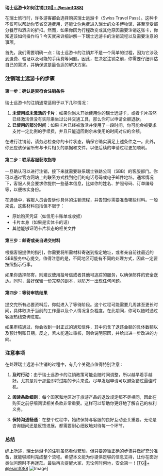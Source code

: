 **瑞士远游卡如何注销[[TG💪+ @esim1088](https://t.me/s/esim1088)]**

在瑞士旅行时，许多游客都会选择购买瑞士远游卡（Swiss Travel Pass）。这种卡不仅可以帮助你节省交通费用，还能让你免费进入瑞士的众多博物馆，甚至享受部分餐厅和酒店的折扣。然而，如果你因为行程改变或其他原因需要注销这张卡，你知道该如何操作吗？今天就来详细讲解一下瑞士远游卡的注销流程以及需要注意的事项。

首先，我们需要明确一点：瑞士远游卡的注销并不是一个简单的过程，因为它涉及到退费、验证以及可能的手续费等问题。因此，在决定注销之前，你需要仔细评估自己的需求，并确保这是最合适的解决方案。

### 注销瑞士远游卡的步骤

#### 第一步：确认是否符合注销条件
瑞士远游卡的注销通常适用于以下几种情况：
1. **未使用或未激活的卡片**：如果你尚未开始使用你的瑞士远游卡，或者卡片虽然已经激活但没有实际乘坐过公共交通工具，那么你可以申请全额退款。
2. **已使用的部分时间**：如果卡片已经被激活并使用了一段时间，你可能会被要求支付一定比例的手续费，并且只能退回剩余未使用的时间对应的金额。

在进行注销前，请务必检查你的卡片状态，确保它确实满足上述条件之一。此外，你还应该保留所有与卡片相关的票据和文件，以便后续的申请过程更加顺利。

#### 第二步：联系客服获取指导
一旦确认可以进行注销，接下来就需要联系瑞士铁路公司（SBB）的客服部门。你可以通过官方网站上的联系方式找到他们的电话号码或电子邮件地址。通常情况下，客服人员会要求你提供一些基本信息，比如你的姓名、护照号码、订单编号等，以便核实身份。

在通话中，客服人员会告诉你具体的注销流程，并告知你需要准备哪些材料。一般来说，这些材料包括但不限于：
- 原始购买凭证（如信用卡账单或收据）
- 卡片本身（如果是实体卡的话）
- 其他能够证明卡片状态的相关文件

#### 第三步：邮寄或亲自递交材料
根据客服提供的指引，你需要将所需材料寄送到指定地址，或者亲自前往最近的SBB服务中心提交。值得注意的是，不同地区可能有不同的处理方式，因此一定要按照指示行事。

如果你选择邮寄，则建议使用挂号信或者其他可追踪的服务，以确保邮件的安全送达。同时，最好保留一份完整的副本，以防万一出现任何问题。

#### 第四步：等待审核结果
提交完所有必要资料后，你就进入了等待阶段。这个过程可能需要几周甚至更长时间，具体取决于当前的工作量以及个人情况复杂程度。在此期间，你可以随时通过客服热线查询进度。

如果审核通过，你会收到一封正式的通知信件，其中包含了退还金额的具体数额以及预计到账日期。反之，若未能通过审核，则会说明原因，并给出进一步改进的方向。

### 注意事项

在处理瑞士远游卡注销的过程中，有几个关键点值得特别注意：

1. **及时行动**：由于瑞士远游卡的注销政策可能会随时间调整，所以越早着手越好。尤其是对于那些即将过期的卡片来说，尽早发起申请可以避免错过最佳时机。

2. **阅读条款细则**：每个国家和地区对于旅游产品的退改规定都不尽相同，因此在购买之前仔细阅读相关条款非常重要。这样可以帮助你更好地了解自己的权利义务。

3. **保持沟通畅通**：在整个过程中，始终保持与客服的良好互动至关重要。无论是咨询疑问还是反馈进展，都需要耐心细致地对待每一个环节。

### 总结

综上所述，瑞士远游卡的注销虽然看似繁琐，但只要遵循正确的步骤并做好充分准备，就能够顺利完成整个流程。希望本文能为你提供足够的信息支持，让你在面对类似问题时不再迷茫。最后再次提醒大家，无论何时何地，安全第一！[[TG💪+ @esim1088](https://t.me/s/esim1088) ![Image](https://i.postimg.cc/4NQfJmqS/Snipaste-2025-05-13-00-14-12.png)]